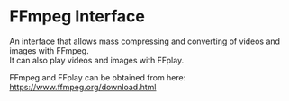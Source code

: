 # FFmpeg Interface
An interface that allows mass compressing and converting of videos and images with FFmpeg.  
It can also play videos and images with FFplay.

FFmpeg and FFplay can be obtained from here: https://www.ffmpeg.org/download.html
